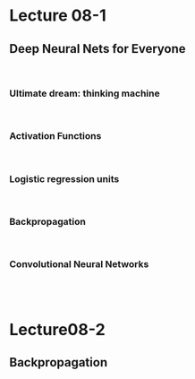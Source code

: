 # Lecture 08-1

## Deep Neural Nets for Everyone

<br/>

### Ultimate dream: thinking machine



<br/>

### Activation Functions



<br/>

### Logistic regression units



<br/>

### Backpropagation



<br/>

### Convolutional Neural Networks 



<br/>

<br/>

# Lecture08-2

## Backpropagation















<br/>

<br/>